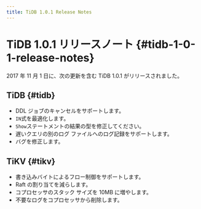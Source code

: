 ```yaml
---
title: TiDB 1.0.1 Release Notes
---
```


# TiDB 1.0.1 リリースノート {#tidb-1-0-1-release-notes}

2017 年 11 月 1 日に、次の更新を含む TiDB 1.0.1 がリリースされました。

## TiDB {#tidb}

-   DDL ジョブのキャンセルをサポートします。
-   `IN`式を最適化します。
-   `Show`ステートメントの結果の型を修正してください。
-   遅いクエリの別のログ ファイルへのログ記録をサポートします。
-   バグを修正します。

## TiKV {#tikv}

-   書き込みバイトによるフロー制御をサポートします。
-   Raft の割り当てを減らします。
-   コプロセッサのスタック サイズを 10MB に増やします。
-   不要なログをコプロセッサから削除します。
